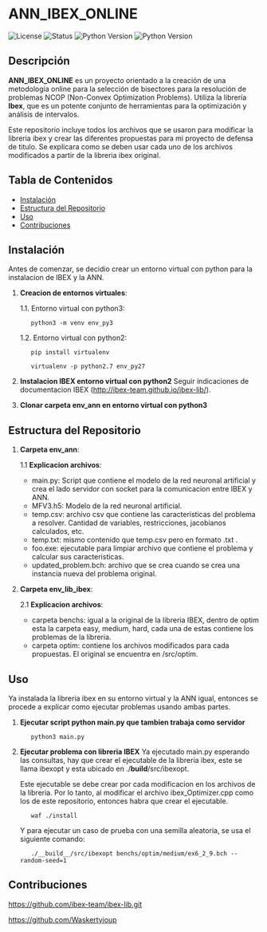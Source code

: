 # ANN_IBEX_ONLINE

![License](https://img.shields.io/badge/LICENSE-FREE-green)
![Status](https://img.shields.io/badge/STATUS-TERMINADO-blue)
![Python Version](https://img.shields.io/badge/python-3.x-blue.svg)
![Python Version](https://img.shields.io/badge/python-2.x-blue.svg)

## Descripción

**ANN_IBEX_ONLINE** es un proyecto orientado a la creación de una metodología online para la selección de bisectores para la resolución de problemas NCOP (Non-Convex Optimization Problems). Utiliza la librería **Ibex**, que es un potente conjunto de herramientas para la optimización y análisis de intervalos.

Este repositorio incluye todos los archivos que se usaron para modificar la libreria ibex y crear las diferentes propuestas para mi proyecto de defensa de titulo. Se explicara como se deben usar cada uno de los archivos modificados a partir de la libreria ibex original.

## Tabla de Contenidos

- [Instalación](#instalación)
- [Estructura del Repositorio](#estructura-del-repositorio)
- [Uso](#uso)
- [Contribuciones](#contribuciones)

## Instalación

Antes de comenzar, se decidio crear un entorno virtual con python para la instalacion de IBEX y la ANN. 

1. **Creacion de entornos virtuales**:

   1.1. Entorno virtual con python3:
      ```
         python3 -m venv env_py3
      ```

   1.2. Entorno virtual con python2:
      ```
         pip install virtualenv
      ```
      ```
         virtualenv -p python2.7 env_py27
      ```

3. **Instalacion IBEX entorno virtual con python2**
   Seguir indicaciones de documentacion IBEX (http://ibex-team.github.io/ibex-lib/).

4. **Clonar carpeta env_ann en entorno virtual con python3**

## Estructura del Repositorio
1. **Carpeta env_ann**:
   
   1.1 **Explicacion archivos**:
      - main.py: Script que contiene el modelo de la red neuronal artificial y crea el lado servidor con socket para la comunicacion entre IBEX y ANN.
      - MFV3.h5: Modelo de la red neuronal artificial.
      - temp.csv: archivo csv que contiene las caracteristicas del problema a resolver. Cantidad de variables, restricciones, jacobianos calculados, etc.
      - temp.txt: mismo contenido que temp.csv pero en formato .txt .
      - foo.exe: ejecutable para limpiar archivo que contiene el problema y calcular sus caracteristicas.
      - updated_problem.bch: archivo que se crea cuando se crea una instancia nueva del problema original.

2. **Carpeta env_lib_ibex**:
   
   2.1 **Explicacion archivos**:
      -  carpeta benchs: igual a la original de la libreria IBEX, dentro de optim esta la carpeta easy, medium, hard, cada una de estas contiene los problemas de la libreria.
      -  carpeta optim: contiene los archivos modificados para cada propuestas. El original se encuentra en /src/optim.

## Uso
   Ya instalada la libreria ibex en su entorno virtual y la ANN igual, entonces se procede a explicar como ejecutar problemas usando ambas partes.

   1. **Ejecutar script python main.py que tambien trabaja como servidor**
      ```
         python3 main.py
      ```
   2. **Ejecutar problema con libreria IBEX**
      Ya ejecutado main.py esperando las consultas, hay que crear el ejecutable de la libreria ibex, este se llama ibexopt y esta ubicado en ./__build__/src/ibexopt.

      Este ejecutable se debe crear por cada modificacion en los archivos de la libreria. Por lo tanto, al modificar el archivo ibex_Optimizer.cpp como los de este repositorio, entonces habra que crear el ejecutable.
      ```
         waf ./install
      ```
      
      Y para ejecutar un caso de prueba con una semilla aleatoria, se usa el siguiente comando:
      ```
         ./__build__/src/ibexopt benchs/optim/medium/ex6_2_9.bch --random-seed=1
      ```

## Contribuciones
   https://github.com/ibex-team/ibex-lib.git
   
   https://github.com/Waskertyioup

   
